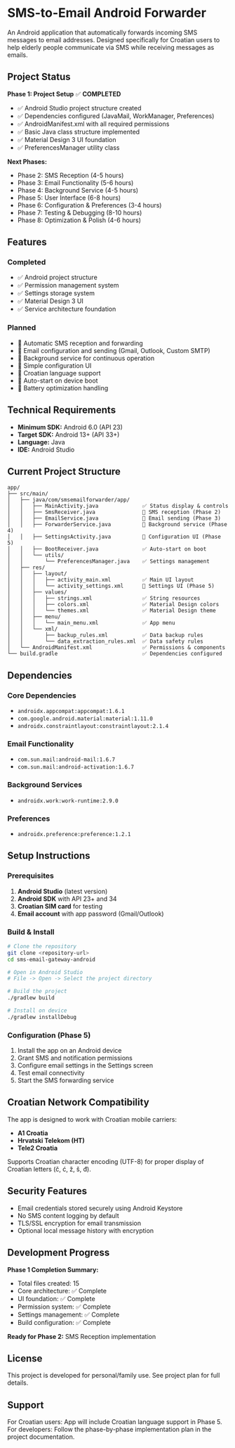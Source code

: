 # SMS-to-Email Android Forwarder

An Android application that automatically forwards incoming SMS messages to email addresses. Designed specifically for Croatian users to help elderly people communicate via SMS while receiving messages as emails.

## Project Status

**Phase 1: Project Setup** ✅ **COMPLETED**
- ✅ Android Studio project structure created
- ✅ Dependencies configured (JavaMail, WorkManager, Preferences)
- ✅ AndroidManifest.xml with all required permissions
- ✅ Basic Java class structure implemented
- ✅ Material Design 3 UI foundation
- ✅ PreferencesManager utility class

**Next Phases:**
- Phase 2: SMS Reception (4-5 hours)
- Phase 3: Email Functionality (5-6 hours)
- Phase 4: Background Service (4-5 hours)
- Phase 5: User Interface (6-8 hours)
- Phase 6: Configuration & Preferences (3-4 hours)
- Phase 7: Testing & Debugging (8-10 hours)
- Phase 8: Optimization & Polish (4-6 hours)

## Features

### Completed
- ✅ Android project structure
- ✅ Permission management system
- ✅ Settings storage system
- ✅ Material Design 3 UI
- ✅ Service architecture foundation

### Planned
- 🔄 Automatic SMS reception and forwarding
- 🔄 Email configuration and sending (Gmail, Outlook, Custom SMTP)
- 🔄 Background service for continuous operation
- 🔄 Simple configuration UI
- 🔄 Croatian language support
- 🔄 Auto-start on device boot
- 🔄 Battery optimization handling

## Technical Requirements

- **Minimum SDK:** Android 6.0 (API 23)
- **Target SDK:** Android 13+ (API 33+)
- **Language:** Java
- **IDE:** Android Studio

## Current Project Structure

```
app/
├── src/main/
│   ├── java/com/smsemailforwarder/app/
│   │   ├── MainActivity.java              ✅ Status display & controls
│   │   ├── SmsReceiver.java               🔄 SMS reception (Phase 2)
│   │   ├── EmailService.java              🔄 Email sending (Phase 3)
│   │   ├── ForwarderService.java          🔄 Background service (Phase 4)
│   │   ├── SettingsActivity.java          🔄 Configuration UI (Phase 5)
│   │   ├── BootReceiver.java              ✅ Auto-start on boot
│   │   └── utils/
│   │       └── PreferencesManager.java    ✅ Settings management
│   ├── res/
│   │   ├── layout/
│   │   │   ├── activity_main.xml          ✅ Main UI layout
│   │   │   └── activity_settings.xml      🔄 Settings UI (Phase 5)
│   │   ├── values/
│   │   │   ├── strings.xml                ✅ String resources
│   │   │   ├── colors.xml                 ✅ Material Design colors
│   │   │   └── themes.xml                 ✅ Material Design theme
│   │   ├── menu/
│   │   │   └── main_menu.xml              ✅ App menu
│   │   └── xml/
│   │       ├── backup_rules.xml           ✅ Data backup rules
│   │       └── data_extraction_rules.xml  ✅ Data safety rules
│   └── AndroidManifest.xml                ✅ Permissions & components
└── build.gradle                           ✅ Dependencies configured
```

## Dependencies

### Core Dependencies
- `androidx.appcompat:appcompat:1.6.1`
- `com.google.android.material:material:1.11.0`
- `androidx.constraintlayout:constraintlayout:2.1.4`

### Email Functionality
- `com.sun.mail:android-mail:1.6.7`
- `com.sun.mail:android-activation:1.6.7`

### Background Services
- `androidx.work:work-runtime:2.9.0`

### Preferences
- `androidx.preference:preference:1.2.1`

## Setup Instructions

### Prerequisites
1. **Android Studio** (latest version)
2. **Android SDK** with API 23+ and 34
3. **Croatian SIM card** for testing
4. **Email account** with app password (Gmail/Outlook)

### Build & Install
```bash
# Clone the repository
git clone <repository-url>
cd sms-email-gateway-android

# Open in Android Studio
# File -> Open -> Select the project directory

# Build the project
./gradlew build

# Install on device
./gradlew installDebug
```

### Configuration (Phase 5)
1. Install the app on an Android device
2. Grant SMS and notification permissions
3. Configure email settings in the Settings screen
4. Test email connectivity
5. Start the SMS forwarding service

## Croatian Network Compatibility

The app is designed to work with Croatian mobile carriers:
- **A1 Croatia** 
- **Hrvatski Telekom (HT)**
- **Tele2 Croatia**

Supports Croatian character encoding (UTF-8) for proper display of Croatian letters (č, ć, ž, š, đ).

## Security Features

- Email credentials stored securely using Android Keystore
- No SMS content logging by default
- TLS/SSL encryption for email transmission
- Optional local message history with encryption

## Development Progress

**Phase 1 Completion Summary:**
- Total files created: 15
- Core architecture: ✅ Complete
- UI foundation: ✅ Complete  
- Permission system: ✅ Complete
- Settings management: ✅ Complete
- Build configuration: ✅ Complete

**Ready for Phase 2:** SMS Reception implementation

## License

This project is developed for personal/family use. See project plan for full details.

## Support

For Croatian users: App will include Croatian language support in Phase 5.
For developers: Follow the phase-by-phase implementation plan in the project documentation.